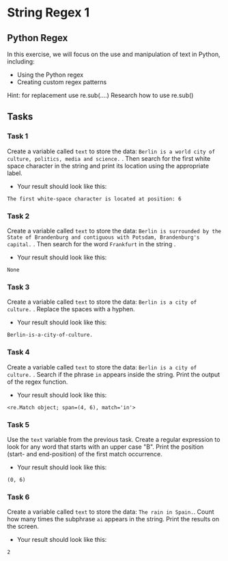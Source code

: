 # String Regex 1

## Python Regex

In this exercise, we will focus on the use and manipulation of text  in Python, including:

- Using the Python regex
- Creating custom regex patterns

Hint: for replacement use re.sub(....)
Research how to use re.sub()

## Tasks

### Task 1

Create a variable called `text` to store the data: `Berlin is a world city of culture, politics, media and science.` . Then search for the first white space character in the string and print its location using the appropriate label. 

- Your result should look like this:

```
The first white-space character is located at position: 6
```

### Task 2

Create a variable called `text` to store the data: `Berlin is surrounded by the State of Brandenburg and contiguous with Potsdam, Brandenburg's capital.` . Then search for the word `Frankfurt` in the string . 

- Your result should look like this:

```
None
```

### Task 3

Create a variable called `text` to store the data: `Berlin is a city of culture.` . Replace the spaces with a hyphen.

- Your result should look like this:

```
Berlin-is-a-city-of-culture.
```

### Task 4

Create a variable called `text` to store the data: `Berlin is a city of culture.` . Search if the phrase `in` appears inside the string. Print the output of the regex function.

- Your result should look like this:

```
<re.Match object; span=(4, 6), match='in'>
```

### Task 5

Use the `text` variable from the previous task. Create a regular expression to look for any word that starts with an upper case "B". Print the position (start- and end-position) of the first match occurrence. 

- Your result should look like this:

```
(0, 6)
```

### Task 6

Create a variable called `text` to store the data: `The rain in Spain.`. Count how many times the subphrase `ai` appears in the string. Print the results on the screen.

- Your result should look like this:

```
2
```
